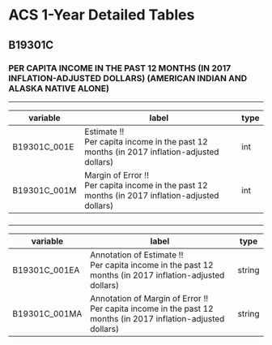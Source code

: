 # ACS 1-Year Detailed Tables

## B19301C

### PER CAPITA INCOME IN THE PAST 12 MONTHS (IN 2017 INFLATION-ADJUSTED DOLLARS) (AMERICAN INDIAN AND ALASKA NATIVE ALONE)

___

| variable | label | type |
| ----- | ----- | ----- |
| B19301C_001E | Estimate !!<br>Per capita income in the past 12 months (in 2017 inflation-adjusted dollars) | int |
| B19301C_001M | Margin of Error !!<br>Per capita income in the past 12 months (in 2017 inflation-adjusted dollars) | int |
### 

___

| variable | label | type |
| ----- | ----- | ----- |
| B19301C_001EA | Annotation of Estimate !!<br>Per capita income in the past 12 months (in 2017 inflation-adjusted dollars) | string |
| B19301C_001MA | Annotation of Margin of Error !!<br>Per capita income in the past 12 months (in 2017 inflation-adjusted dollars) | string |

